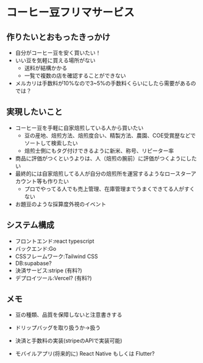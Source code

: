 # コーヒー豆フリマサービス

## 作りたいとおもったきっかけ
- 自分がコーヒー豆を安く買いたい！
- いい豆を気軽に買える場所がない
  - 送料が結構かかる
  - 一覧で複数の店を確認することができない
- メルカリは手数料が10%なので3~5%の手数料くらいにしたら需要があるのでは？

## 実現したいこと
- コーヒー豆を手軽に自家焙煎している人から買いたい
  - 豆の産地、焙煎方法、焙煎度合い、精製方法、農園、COE受賞歴などでソートして検索したい
  - 焙煎士側にもタグ付けできるように新米、称号、リピーター率
- 商品に評価がつくというよりは、人（焙煎の腕前）に評価がつくようにしたい
- 最終的には自家焙煎してる人が自分の焙煎所を運営するようなロースターアカウント等も作りたい
  - プロでやってる人でも売上管理、在庫管理までうまくできてる人がすくない
- お題豆のような採算度外視のイベント

## システム構成
- フロントエンド:react typescript
- バックエンド:Go
- CSSフレームワーク:Tailwind CSS
- DB:supabase?
- 決済サービス:stripe (有料?)
- デプロイツール:Vercel? (有料?)

## メモ
- 豆の種類、品質を保障しないと注意書きする
- ドリップバッグを取り扱うか→扱う
- 決済と手数料の実装(stripeのAPIで実装可能)

- モバイルアプリ(将来的に) React Native もしくは Flutter?

